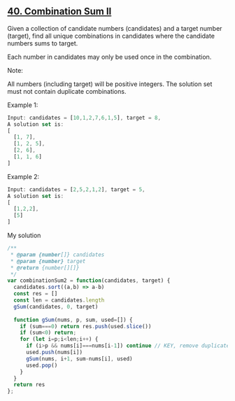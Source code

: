 ## [40. Combination Sum II](https://leetcode.com/problems/combination-sum-ii/)
Given a collection of candidate numbers (candidates) and a target number (target), find all unique combinations in candidates where the candidate numbers sums to target.

Each number in candidates may only be used once in the combination.

Note:

All numbers (including target) will be positive integers.
The solution set must not contain duplicate combinations.

Example 1:
```js
Input: candidates = [10,1,2,7,6,1,5], target = 8,
A solution set is:
[
  [1, 7],
  [1, 2, 5],
  [2, 6],
  [1, 1, 6]
]
```
Example 2:
```js
Input: candidates = [2,5,2,1,2], target = 5,
A solution set is:
[
  [1,2,2],
  [5]
]
```

My solution

```js
/**
 * @param {number[]} candidates
 * @param {number} target
 * @return {number[][]}
 */
var combinationSum2 = function(candidates, target) {
  candidates.sort((a,b) => a-b)
  const res = []
  const len = candidates.length
  gSum(candidates, 0, target)
  
  function gSum(nums, p, sum, used=[]) {
    if (sum===0) return res.push(used.slice())
    if (sum<0) return;
    for (let i=p;i<len;i++) {
      if (i>p && nums[i]===nums[i-1]) continue // KEY, remove duplicate
      used.push(nums[i])
      gSum(nums, i+1, sum-nums[i], used)
      used.pop()
    }
  }
  return res
};
```
